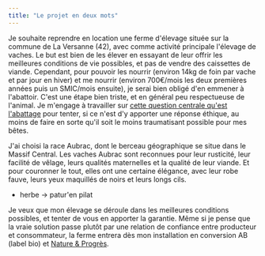 ```yaml
---
title: "Le projet en deux mots"
---
```


Je souhaite reprendre en location une ferme d'élevage située sur la commune de
La Versanne (42), avec comme activité principale l'élevage de vaches. Le but
est bien de les élever en essayant de leur offrir les meilleures conditions de
vie possibles, et pas de vendre des caissettes de viande. Cependant, pour
pouvoir les nourrir (environ 14kg de foin par vache et par jour en hiver) et me
nourrir (environ 700€/mois les deux premières années puis un SMIC/mois
ensuite), je serai bien obligé d'en emmener à l'abattoir. C'est une étape bien
triste, et en général peu respectueuse de l'animal. Je m'engage à travailler
sur [cette question centrale qu'est
l'abattage](https://abattagealternatives.wordpress.com/) pour tenter, si ce
n'est d'y apporter une réponse éthique, au moins de faire en sorte qu'il soit
le moins traumatisant possible pour mes bêtes.

J'ai choisi la race Aubrac, dont le berceau géographique se situe dans le
Massif Central. Les vaches Aubrac sont reconnues pour leur rusticité, leur
facilité de vêlage, leurs qualités maternelles et la qualité de leur viande. Et
pour couronner le tout, elles ont une certaine élégance, avec leur robe
fauve, leurs yeux maquillés de noirs et leurs longs cils.

- herbe -> patur'en pilat

Je veux que mon élevage se déroule dans les meilleures conditions possibles, et
tenter de vous en apporter la garantie. Même si je pense que la vraie solution
passe plutôt par une relation de confiance entre producteur et consommateur, la
ferme entrera dès mon installation en conversion AB (label bio) et [Nature &
Progrès](http://www.natureetprogres.org/).
